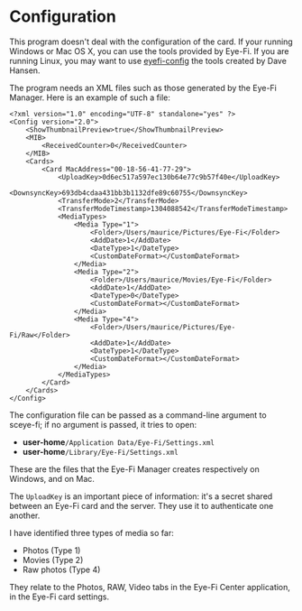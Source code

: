 # Configuration #

This program doesn't deal with the configuration of the card. If your running Windows or Mac OS X, you can use the tools provided by Eye-Fi. If you are running Linux, you may want to use [eyefi-config](http://code.google.com/p/eyefi-config/) the tools created by Dave Hansen.

The program needs an XML files such as those generated by the Eye-Fi Manager. Here is an example of such a file:

```
<?xml version="1.0" encoding="UTF-8" standalone="yes" ?>
<Config version="2.0">
    <ShowThumbnailPreview>true</ShowThumbnailPreview>
    <MIB>
        <ReceivedCounter>0</ReceivedCounter>
    </MIB>
    <Cards>
        <Card MacAddress="00-18-56-41-77-29">
            <UploadKey>0d6ec517a597ec130b64e77c9b57f40e</UploadKey>
            <DownsyncKey>693db4cdaa431bb3b1132dfe89c60755</DownsyncKey>
            <TransferMode>2</TransferMode>
            <TransferModeTimestamp>1304088542</TransferModeTimestamp>
            <MediaTypes>
                <Media Type="1">
                    <Folder>/Users/maurice/Pictures/Eye-Fi</Folder>
                    <AddDate>1</AddDate>
                    <DateType>1</DateType>
                    <CustomDateFormat></CustomDateFormat>
                </Media>
                <Media Type="2">
                    <Folder>/Users/maurice/Movies/Eye-Fi</Folder>
                    <AddDate>1</AddDate>
                    <DateType>0</DateType>
                    <CustomDateFormat></CustomDateFormat>
                </Media>
                <Media Type="4">
                    <Folder>/Users/maurice/Pictures/Eye-Fi/Raw</Folder>
                    <AddDate>1</AddDate>
                    <DateType>1</DateType>
                    <CustomDateFormat></CustomDateFormat>
                </Media>
            </MediaTypes>
        </Card>
    </Cards>
</Config>
```

The configuration file can be passed as a command-line argument to sceye-fi; if no argument is passed, it tries to open:

  * **user-home**`/Application Data/Eye-Fi/Settings.xml`
  * **user-home**`/Library/Eye-Fi/Settings.xml`

These are the files that the Eye-Fi Manager creates respectively on Windows, and on Mac.

The `UploadKey` is an important piece of information: it's a secret shared between an Eye-Fi card and the server. They use it to authenticate one another.

I have identified three types of media so far:

  * Photos (Type 1)
  * Movies (Type 2)
  * Raw photos (Type 4)

They relate to the Photos, RAW, Video tabs in the Eye-Fi Center application, in the Eye-Fi card settings.